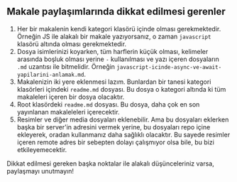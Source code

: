 ## Makale paylaşımlarında dikkat edilmesi gerenler

1. Her bir makalenin kendi kategori klasörü içinde olması gerekmektedir. Örneğin JS ile alakalı bir makale yazıyorsanız, o zaman `javascript` klasörü altında olması gerekmektedir.
2. Dosya isimlerinizi koyarken, tüm harflerin küçük olması, kelimeler arasında boşluk olması yerine `-` kullanılması ve yazı içeren dosyaların `.md` uzantısı ile bitmelidir. Örneğin `javascript-icinde-async-ve-await-yapilarini-anlamak.md`.
3. Makalenizin iki yere eklenmesi lazım. Bunlardan bir tanesi kategori klasörleri içindeki `readme.md` dosyası. Bu dosya o kategori altında ki tüm makaleleri içeren bir dosya olacaktır.
4. Root klasördeki `readme.md` dosyası. Bu dosya, daha çok en son yayınlanan makaleleleri içerecektir.
5. Resimler ve diğer media dosyaları eklenebilir. Ama bu dosyaları eklerken başka bir server'in adresini vermek yerine, bu dosyaları repo içine ekleyerek, oradan kullanmanız daha sağlıklı olacaktır. Bu sayede resimler içeren remote adres bir sebepten dolayı çalışmıyor olsa bile, bu bizi etkileyemecektir. 

Dikkat edilmesi gereken başka noktalar ile alakalı düşünceleriniz varsa, paylaşmayı unutmayın!
